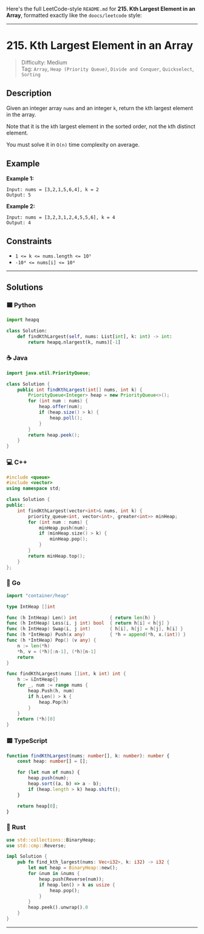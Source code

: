 Here's the full LeetCode-style `README.md` for **215. Kth Largest Element in an Array**, formatted exactly like the `doocs/leetcode` style:

---

# 215. Kth Largest Element in an Array

> Difficulty: Medium  
> Tag: `Array`, `Heap (Priority Queue)`, `Divide and Conquer`, `Quickselect`, `Sorting`

## Description

Given an integer array `nums` and an integer `k`, return the `k`th largest element in the array.

Note that it is the `k`th largest element in the sorted order, not the `k`th distinct element.

You must solve it in `O(n)` time complexity on average.

## Example

**Example 1:**

```
Input: nums = [3,2,1,5,6,4], k = 2
Output: 5
```

**Example 2:**

```
Input: nums = [3,2,3,1,2,4,5,5,6], k = 4
Output: 4
```

## Constraints

- `1 <= k <= nums.length <= 10⁵`
- `-10⁴ <= nums[i] <= 10⁴`

---

## Solutions

### 🟦 Python

```python
import heapq

class Solution:
    def findKthLargest(self, nums: List[int], k: int) -> int:
        return heapq.nlargest(k, nums)[-1]
```

### ☕ Java

```java
import java.util.PriorityQueue;

class Solution {
    public int findKthLargest(int[] nums, int k) {
        PriorityQueue<Integer> heap = new PriorityQueue<>();
        for (int num : nums) {
            heap.offer(num);
            if (heap.size() > k) {
                heap.poll();
            }
        }
        return heap.peek();
    }
}
```

### 💻 C++

```cpp
#include <queue>
#include <vector>
using namespace std;

class Solution {
public:
    int findKthLargest(vector<int>& nums, int k) {
        priority_queue<int, vector<int>, greater<int>> minHeap;
        for (int num : nums) {
            minHeap.push(num);
            if (minHeap.size() > k) {
                minHeap.pop();
            }
        }
        return minHeap.top();
    }
};
```

### 🐹 Go

```go
import "container/heap"

type IntHeap []int

func (h IntHeap) Len() int            { return len(h) }
func (h IntHeap) Less(i, j int) bool  { return h[i] < h[j] }
func (h IntHeap) Swap(i, j int)       { h[i], h[j] = h[j], h[i] }
func (h *IntHeap) Push(x any)         { *h = append(*h, x.(int)) }
func (h *IntHeap) Pop() (v any) {
	n := len(*h)
	*h, v = (*h)[:n-1], (*h)[n-1]
	return
}

func findKthLargest(nums []int, k int) int {
	h := &IntHeap{}
	for _, num := range nums {
		heap.Push(h, num)
		if h.Len() > k {
			heap.Pop(h)
		}
	}
	return (*h)[0]
}
```

### 🟨 TypeScript

```ts
function findKthLargest(nums: number[], k: number): number {
    const heap: number[] = [];

    for (let num of nums) {
        heap.push(num);
        heap.sort((a, b) => a - b);
        if (heap.length > k) heap.shift();
    }

    return heap[0];
}
```

### 🦀 Rust

```rust
use std::collections::BinaryHeap;
use std::cmp::Reverse;

impl Solution {
    pub fn find_kth_largest(nums: Vec<i32>, k: i32) -> i32 {
        let mut heap = BinaryHeap::new();
        for &num in &nums {
            heap.push(Reverse(num));
            if heap.len() > k as usize {
                heap.pop();
            }
        }
        heap.peek().unwrap().0
    }
}
```

---
